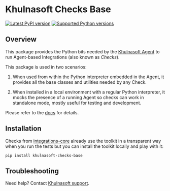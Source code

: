 # Khulnasoft Checks Base

[![Latest PyPI version][1]][7]
[![Supported Python versions][2]][7]

## Overview

This package provides the Python bits needed by the [Khulnasoft Agent][4]
to run Agent-based Integrations (also known as _Checks_).

This package is used in two scenarios:

1. When used from within the Python interpreter embedded in the Agent, it
provides all the base classes and utilities needed by any Check.

2. When installed in a local environment with a regular Python interpreter, it
mocks the presence of a running Agent so checks can work in standalone mode,
mostly useful for testing and development.

Please refer to the [docs][5] for details.

## Installation

Checks from [integrations-core][6] already
use the toolkit in a transparent way when you run the tests but you can
install the toolkit locally and play with it:

```shell
pip install khulnasoft-checks-base
```

## Troubleshooting

Need help? Contact [Khulnasoft support][8].

[1]: https://img.shields.io/pypi/v/khulnasoft-checks-base.svg
[2]: https://img.shields.io/pypi/pyversions/khulnasoft-checks-base.svg
[4]: https://github.com/KhulnaSoft/khulnasoft-agent
[5]: https://khulnasoft.dev/integrations-core/base/about/
[6]: https://github.com/KhulnaSoft/integrations-core
[7]: https://pypi.org/project/khulnasoft-checks-base/
[8]: https://docs.khulnasoft.com/help/
